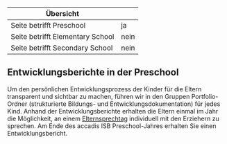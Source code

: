 | Übersicht | |
| --- | --- |
| Seite betrifft Preschool | ja |
| Seite betrifft Elementary School | nein |
| Seite betrifft Secondary School | nein |

## Entwicklungsberichte in der Preschool 

Um den persönlichen Entwicklungsprozess der Kinder für die Eltern transparent und sichtbar zu machen, führen wir in den Gruppen Portfolio-Ordner (strukturierte Bildungs- und Entwicklungsdokumentation) für jedes Kind. Anhand der Entwicklungsberichte erhalten die Eltern einmal im Jahr die Möglichkeit, an einem [Elternsprechtag](https://de.wiki.accadis-isb.net/Elternabende,_Elterngespr%C3%A4che_und_Elternsprechtage "Elternabende, Elterngespräche und Elternsprechtage") individuell mit den Erziehern zu sprechen. Am Ende des accadis ISB Preschool-Jahres erhalten Sie einen Entwicklungsbericht.